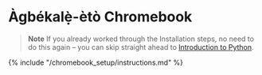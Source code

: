 # Àgbékalẹ̀-ètò Chromebook

> **Note** If you already worked through the Installation steps, no need to do this again – you can skip straight ahead to [Introduction to Python](../python_introduction/README.md).

{% include "/chromebook_setup/instructions.md" %}
